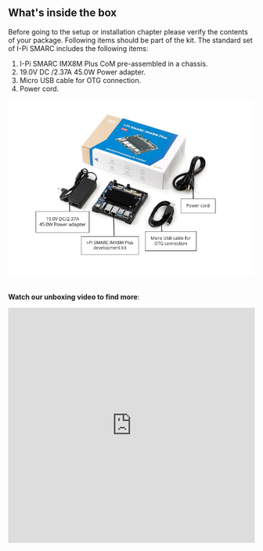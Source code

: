 ## What's inside the box

Before going to the setup or installation chapter please verify the contents of your package. Following items should be part of the kit. The standard set of I-Pi SMARC includes the following items:



1. I-Pi SMARC IMX8M Plus CoM pre-assembled in a chassis.
2. 19.0V DC /2.37A 45.0W Power adapter.
3. Micro USB cable for OTG connection.
4. Power cord.


<center>
<img src="UnBoxing.assets/unboxing-1616487924420.PNG"   />
</center>
<br>



**Watch our unboxing video to find more**:
<center>
<iframe
    width="100%"
    height="480"
    src="https://www.youtube.com/embed/NIFb8UUziEA"
    frameborder="0"
    allow="autoplay; encrypted-media"
    allowfullscreen
>
</iframe>
</center>